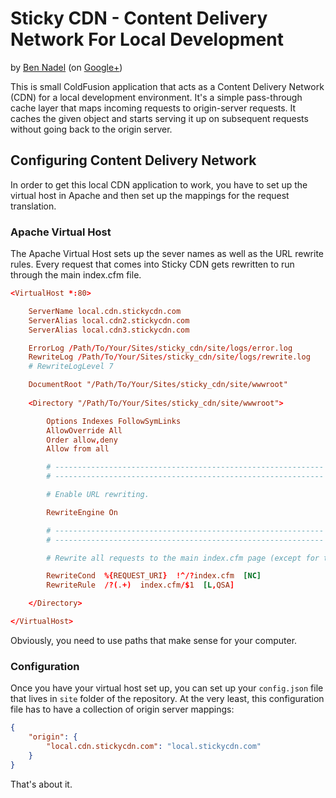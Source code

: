 
# Sticky CDN - Content Delivery Network For Local Development

by [Ben Nadel][bennadel] (on [Google+][googleplus])

This is small ColdFusion application that acts as a Content Delivery Network (CDN) for a local
development environment. It's a simple pass-through cache layer that maps incoming requests to
origin-server requests. It caches the given object and starts serving it up on subsequent 
requests without going back to the origin server.

## Configuring Content Delivery Network

In order to get this local CDN application to work, you have to set up the virtual host in Apache
and then set up the mappings for the request translation.

### Apache Virtual Host

The Apache Virtual Host sets up the sever names as well as the URL rewrite rules. Every request
that comes into Sticky CDN gets rewritten to run through the main index.cfm file.

```conf
<VirtualHost *:80>

	ServerName local.cdn.stickycdn.com
	ServerAlias local.cdn2.stickycdn.com
	ServerAlias local.cdn3.stickycdn.com

	ErrorLog /Path/To/Your/Sites/sticky_cdn/site/logs/error.log
	RewriteLog /Path/To/Your/Sites/sticky_cdn/site/logs/rewrite.log
	# RewriteLogLevel 7

	DocumentRoot "/Path/To/Your/Sites/sticky_cdn/site/wwwroot"
	
	<Directory "/Path/To/Your/Sites/sticky_cdn/site/wwwroot">

		Options Indexes FollowSymLinks
		AllowOverride All
		Order allow,deny
		Allow from all

		# ------------------------------------------------------------ #
		# ------------------------------------------------------------ #

		# Enable URL rewriting.

		RewriteEngine On

		# ------------------------------------------------------------ #
		# ------------------------------------------------------------ #

		# Rewrite all requests to the main index.cfm page (except for the index page).

		RewriteCond  %{REQUEST_URI}  !^/?index.cfm  [NC]
		RewriteRule  /?(.+)  index.cfm/$1  [L,QSA]

	</Directory>

</VirtualHost>
```

Obviously, you need to use paths that make sense for your computer.

### Configuration

Once you have your virtual host set up, you can set up your `config.json` file that lives in 
`site` folder of the repository. At the very least, this configuration file has to have a 
collection of origin server mappings:

```json
{
	"origin": {
		"local.cdn.stickycdn.com": "local.stickycdn.com"
	}
}
```

That's about it. 


[bennadel]: http://www.bennadel.com
[googleplus]: https://plus.google.com/108976367067760160494?rel=author
